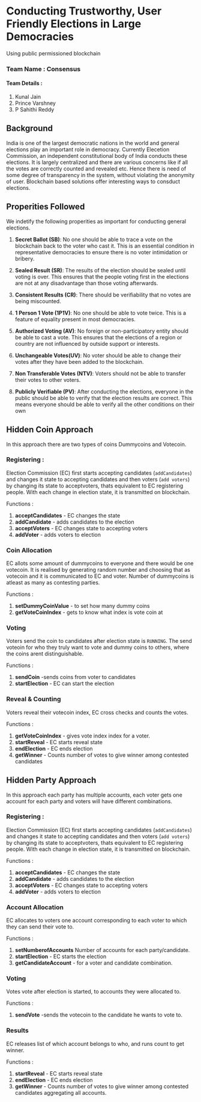 # Conducting Trustworthy, User Friendly Elections in Large Democracies

Using public permissioned blockchain

### Team Name : Consensus
#### Team Details : 
1. Kunal Jain
2. Prince Varshney
3. P Sahithi Reddy

## Background  
India is one of the largest democratic nations in the world and general elections play an important role in democracy. Currently Elecetion Commission, an independent constitutional body of India conducts these elections. It is largely centralized and there are various concerns like if all the votes are correctly counted and revealed etc. Hence there is need of some degree of transparency in the system, without violating the anonymity of user. Blockchain based solutions offer interesting ways to consduct elections.

## Properities Followed 
We indetify the following properities as important for conducting general elections.
    
1) **Secret Ballot (SB)**: No one should be able to trace a vote
on the blockchain back to the voter who cast it. This is
an essential condition in representative democracies to
ensure there is no voter intimidation or bribery.

2) **Sealed Result (SR)**: The results of the election should be
sealed until voting is over. This ensures that the people
voting first in the elections are not at any disadvantage
than those voting afterwards.

3) **Consistent Results (CR)**: There should be verifiability
that no votes are being miscounted.

4) **1 Person 1 Vote (1P1V)**: No one should be able to vote twice. This is a feature of equality present in most
democracies.

5) **Authorized Voting (AV)**: No foreign or non-participatory
entity should be able to cast a vote. This ensures that
the elections of a region or country are not influenced
by outside support or interests.

6) **Unchangeable Votes(UV)**: No voter should be able to
change their votes after they have been added to the
blockchain.
7) **Non Transferable Votes (NTV)**: Voters should not be able
to transfer their votes to other voters.
8) **Publicly Verifiable (PV)**: After conducting the elections,
everyone in the public should be able to verify that the
election results are correct. This means everyone should
be able to verify all the other conditions on their own

## Hidden Coin Approach 
 In this approach there are two types of coins Dummycoins and Votecoin. 
 ### Registering :
 Election Commission (EC) first starts accepting candidates (`addCandidates`) and changes it state to accepting candidates and then voters (`add voters`) by changing its state to acceptvoters, thats equivalent to EC registering people. With each change in election state, it is transmitted on blockchain.

 Functions :
 1. **acceptCandidates** - EC changes the state 
 2. **addCandidate** - adds candidates to the election 
 3.  **acceptVoters** - EC changes state to accepting voters
 4. **addVoter** - adds voters to election

 ### Coin Allocation 
 EC allots some amount of dummycoins to everyone and there would be one votecoin. It is realised by generating random number and choosing that as votecoin and it is communicated to EC and voter.  Number of dummycoins is atleast as many as contesting parties.

 Functions :
 1. **setDummyCoinValue** - to set how many dummy coins
 2. **getVoteCoinIndex** - gets to know what index is vote coin at
 
 ### Voting 

 Voters send the coin to candidates  after election state is `RUNNING`. The send voteoin for who they truly want to vote and dummy coins to others, where the coins arent distinguishable. 

 Functions :

 1. **sendCoin** -sends coins from voter to candidates
 2. **startElection** - EC can start the election
 
 ### Reveal & Counting
 Voters reveal their votecoin index, EC cross checks and counts the votes.

 Functions :
 1. **getVoteCoinIndex** - gives vote index index for a voter.
 2. **startReveal**  - EC starts reveal state 
 3. **endElection** - EC ends election
 4. **getWinner** - Counts number of votes to give winner among contested candidates







 ## Hidden Party Approach 
 In this approach each party has multiple accounts, each voter gets one account for each party and  voters will have different combinations.

  ### Registering :
 Election Commission (EC) first starts accepting candidates (`addCandidates`) and changes it state to accepting candidates and then voters (`add voters`) by changing its state to acceptvoters, thats equivalent to EC registering people. With each change in election state, it is transmitted on blockchain.

 Functions :
 1. **acceptCandidates** - EC changes the state 
 2. **addCandidate** - adds candidates to the election 
 3.  **acceptVoters** - EC changes state to accepting voters
 4. **addVoter** - adds voters to election


 ### Account Allocation
 EC allocates to voters one account corresponding to each voter to which they can send their vote to. 

 Functions :
 1. **setNumberofAccounts** Number of accounts for each party/candidate.
 2. **startElection** - EC starts the election
 3. **getCandidateAccount** - for a voter and candidate combination.


 ### Voting
 Votes vote after election is started, to accounts they were allocated to.

 Functions :
 1. **sendVote** -sends the votecoin to the candidate he wants to vote to.

 ### Results 
 EC releases list of which account belongs to who, and runs count to get winner.

 Functions :

 1. **startReveal**  - EC starts reveal state 
 2. **endElection** - EC ends election
 3. **getWinner** - Counts number of votes to give winner among contested candidates aggregating all accounts.






